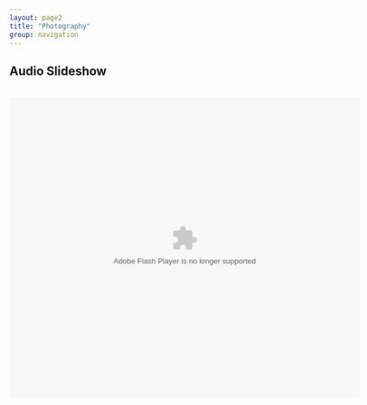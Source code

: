 ```yaml
---
layout: page2
title: "Photography"
group: navigation
---
```

<html>
<head>
 <script src="https://ajax.googleapis.com/ajax/libs/jquery/1.11.2/jquery.min.js"></script>
  <script src="http://maxcdn.bootstrapcdn.com/bootstrap/3.3.4/js/bootstrap.min.js"></script>
</head>
<body>
<h2>Audio Slideshow</h2>
<br>
<object classid="clsid:D27CDB6E-AE6D-11cf-96B8-444553540000" width="620" height="533" id="soundslider"><param name="movie" value="https://dl.dropboxusercontent.com/u/50108349/remembrance%20day/publish_to_web/soundslider.swf?size=1&format=xml" /><param name="allowScriptAccess" value="always" /><param name="quality" value="high" /><param name="allowFullScreen" value="true" /><param name="menu" value="false" /><param name="bgcolor" value="#333333" /><embed src="https://dl.dropboxusercontent.com/u/50108349/remembrance%20day/publish_to_web/soundslider.swf?size=1&format=xml" quality="high" bgcolor="#333333" width="620" height="533" menu="false" allowScriptAccess="always" allowFullScreen="true" type="application/x-shockwave-flash"></embed></object>


</div><br>
<!--
<hr>
<h2>Photography</h2>
<br>

https://www.flickr.com/gp/103582096@N05/67A3i6
-->

</body>
</html>
{% include JB/setup %}
